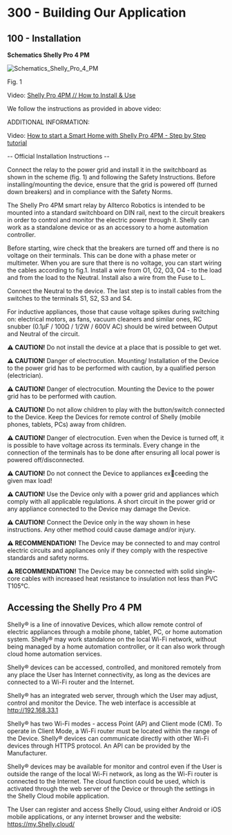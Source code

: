 # 300 - Building Our Application

## 100 - Installation

**Schematics Shelly Pro 4 PM**

![Schematics_Shelly_Pro_4_PM](https://user-images.githubusercontent.com/1499433/215257673-45718852-37a3-4548-8a2d-fc2dd3304a19.png)

Fig. 1

Video: [Shelly Pro 4PM // How to Install & Use](https://www.youtube.com/watch?v=vZQEg2qjwRk)

We follow the instructions as provided in above video:



ADDITIONAL INFORMATION:

Video: [How to start a Smart Home with Shelly Pro 4PM - Step by Step tutorial](https://www.youtube.com/watch?v=xbiQFFJl9A4)

-- Official Installation Instructions --

Connect the relay to the power grid and install it in the switchboard as shown in the scheme (fig. 1) and following the Safety Instructions. Before installing/mounting 
the device, ensure that the grid is powered off (turned down breakers) and in compliance with the Safety Norms.

The Shelly Pro 4PM smart relay by Allterco Robotics is intended to be mounted into a standard switchboard on DIN rail, next to the circuit breakers in order to control and 
monitor the electric power through it. Shelly can work as a standalone device or as an accessory to a home automation controller.

Before starting, wire check that the breakers are turned off and there is no voltage on their terminals. This can be done with a phase meter or multimeter. When you are 
sure that there is no voltage, you can start wiring the cables according to fig.1. Install a wire from O1, O2, O3, O4 - to the load and from the load to the Neutral. Install also 
a wire from the Fuse to L.

Connect the Neutral to the device. The last step is to install cables from the switches to the terminals S1, S2, S3 and S4.

For inductive appliances, those that cause voltage spikes during switching on: electrical motors, as fans, vacuum cleaners and similar ones, RC snubber (0.1µF / 100Ω / 
1/2W / 600V AC) should be wired between Output and Neutral of the circuit.

**⚠ CAUTION!** Do not install the device at a place that is possible to get wet.

**⚠ CAUTION!** Danger of electrocution. Mounting/ Installation of the Device to the power grid has to be performed with caution, by a qualified person (electrician).

**⚠ CAUTION!** Danger of electrocution. Mounting the Device to the power grid has to be performed with caution.

**⚠ CAUTION!** Do not allow children to play with the button/switch connected to the Device. Keep the Devices for remote control of Shelly (mobile phones, tablets, PCs) away 
from children.

**⚠ CAUTION!** Danger of electrocution. Even when the Device is turned off, it is possible to have voltage across its terminals. Every change in the connection of the terminals 
has to be done after ensuring all local power is powered off/disconnected.

**⚠ CAUTION!** Do not connect the Device to appliances exceeding the given max load!

**⚠ CAUTION!** Use the Device only with a power grid and appliances which comply with all applicable regulations. A short circuit in the power grid or any appliance connected 
to the Device may damage the Device.

**⚠ CAUTION!** Connect the Device only in the way shown in hese instructions. Any other method could cause damage and/or injury.

**⚠ RECOMMENDATION!** Тhe Device may be connected to and may control electric circuits and appliances only if they comply with the respective standards and safety norms.

**⚠ RECOMMENDATION!** The Device may be connected with solid single-core cables with increased heat resistance to insulation not less than PVC T105°C.

## Accessing the Shelly Pro 4 PM

Shelly® is a line of innovative Devices, which allow remote control of electric appliances through a mobile phone, tablet, PC, or home automation system. Shelly® 
may work standalone on the local Wi-Fi network, without being managed by a home automation controller, or it can also work through cloud home automation services. 

Shelly® devices can be accessed, controlled, and monitored remotely from any place the User has Internet connectivity, as long as the devices are connected to a Wi-Fi 
router and the Internet.

Shelly® has an integrated web server, through which the User may adjust, control and monitor the Device. The web interface is accessible at http://192.168.33.1

Shelly® has two Wi-Fi modes - access Point (AP) and Client mode (CM). To operate in Client Mode, a Wi-Fi router must be located within the range of the Device. Shelly® devices can communicate directly with other Wi-Fi devices through HTTPS protocol. An API can be provided by the Manufacturer.

Shelly® devices may be available for monitor and control even if the User is outside the range of the local Wi-Fi network, as long as the Wi-Fi router is connected to the Internet. The cloud function could be used, which is activated through the web server of the Device or through the settings in the Shelly Cloud mobile application.

The User can register and access Shelly Cloud, using either Android or iOS mobile applications, or any internet browser and the website: https://my.Shelly.cloud/ 



